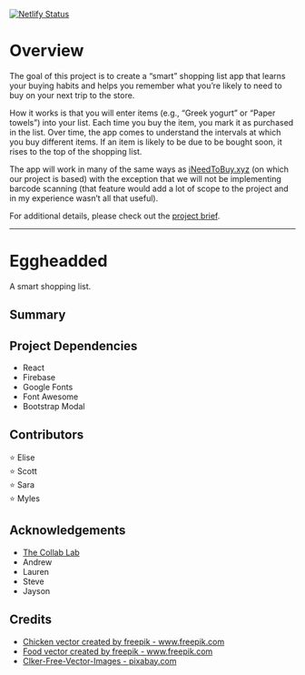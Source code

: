 [![Netlify Status](https://api.netlify.com/api/v1/badges/7c513e14-ce2e-4e03-ae5a-414955dd997c/deploy-status)](https://app.netlify.com/sites/tcl-6-smart-shopping-list/deploys)

# Overview

The goal of this project is to create a “smart” shopping list app that learns your buying habits and helps you remember what you’re likely to need to buy on your next trip to the store.

How it works is that you will enter items (e.g., “Greek yogurt” or “Paper towels”) into your list. Each time you buy the item, you mark it as purchased in the list. Over time, the app comes to understand the intervals at which you buy different items. If an item is likely to be due to be bought soon, it rises to the top of the shopping list.

The app will work in many of the same ways as [iNeedToBuy.xyz](https://app.ineedtobuy.xyz/) (on which our project is based) with the exception that we will not be implementing barcode scanning (that feature would add a lot of scope to the project and in my experience wasn’t all that useful).

For additional details, please check out the [project brief](PROJECT-BRIEF.md).

<hr>

# Eggheadded
A smart shopping list.

## Summary

## Project Dependencies
- React
- Firebase
- Google Fonts
- Font Awesome
- Bootstrap Modal

## Contributors
:star: Elise </br>
:star: Scott </br>
:star: Sara  </br>
:star: Myles </br>

## Acknowledgements
- [The Collab Lab](https://the-collab-lab.codes/)
- Andrew
- Lauren
- Steve
- Jayson

## Credits
- <a href="https://www.freepik.com/free-photos-vectors/chicken">Chicken vector created by freepik - www.freepik.com</a>
- <a href="https://www.freepik.com/free-photos-vectors/food">Food vector created by freepik - www.freepik.com</a>
- <a href="https://pixabay.com/vectors/egg-egg-shell-white-hen-s-egg-32275/"> Clker-Free-Vector-Images - pixabay.com</a>
